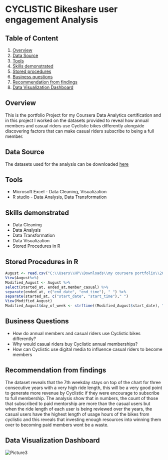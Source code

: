 # CYCLISTIC Bikeshare user engagement Analysis

## Table of Content 
1. [Overview](#Ove#rview)
2. [Data Source](##Data-Source)
3. [Tools](##Tools)
4. [Skills demonstrated](##Skills-demonstrated)
5. [Stored procedures](##Stored-procedures-in-R)
6. [Business questions](##Business-questions)
7. [Recommendation from findings](##Recommendation-from-findings)
8. [Data Visualization Dashboard](##Data-Visualization-Dashboard)

## Overview
This is the portfolio Project for my Coursera Data Analytics certification and in this project I worked on the datasets provided to 
reveal how annual members and casual riders use Cyclistic bikes differently alongside discovering factors that can make casual riders
subscribe to being a full member.

## Data Source
The datasets used for the analysis can be downloaded [here](https://divvy-tripdata.s3.amazonaws.com/index.html)

## Tools 
-	Microsoft Excel - Data Cleaning, Visualization
-	R studio - Data Analysis, Data Transformation

## Skills demonstrated
- Data Cleaning
- Data Analysis
- Data Transformation
- Data Visualization
- Stored Procedures in R

## Stored Procedures in R
```R
August <- read.csv("C:\\Users\\HP\\Downloads\\my coursera portfolio\\202008-divvy-tripdata.csv")
View(August%>%)
Modified_August <- August %>%
select(started_at, ended_at,member_casual) %>%
separate(ended_at, c("end_date", "end_time"), " ") %>%
separate(started_at, c("start_date", "start_time")," ") 
View(Modified_August)
Modified_August$day_of_week <- strftime((Modified_August$start_date), "%A")
 ```

## Business Questions
- How do annual members and casual riders use Cyclistic bikes differently?
- Why would casual riders buy Cyclistic annual memberships? 
- How can Cyclistic use digital media to influence casual riders to become members

## Recommendation from findings
The dataset reveals that the 7th weekday stays on top of the chart for three consecutive years with
a very high ride length, this will be a very good point to generate more revenue by Cyclistic if
they were encourage to subscribe to full membership.
The analysis show that in numbers, the count of those that subscribed to paid mentorship are more
than the casual users but when the ride length of each user is being reviewed over the years, the
casual users have the highest length of usage hours of the bikes from cyclistic and this reveals
that investing enough resources into winning them over to becoming paid members wont be a waste.


## Data Visualization Dashboard
 


![Picture3](https://github.com/Kaykstheanalyst/Portfolio-Project-Excel/assets/150609177/0e745479-654d-4910-adb6-d3ba8c2ef843)


